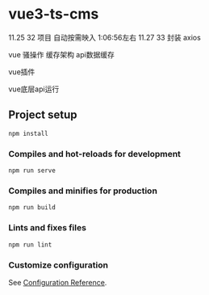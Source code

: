 # vue3-ts-cms
11.25 32 项目 自动按需映入 1:06:56左右
11.27 33 封装 axios

vue 骚操作
缓存架构 
  api数据缓存

vue插件

vue底层api运行


## Project setup

```
npm install
```

### Compiles and hot-reloads for development

```
npm run serve
```

### Compiles and minifies for production

```
npm run build
```

### Lints and fixes files

```
npm run lint
```

### Customize configuration

See [Configuration Reference](https://cli.vuejs.org/config/).
